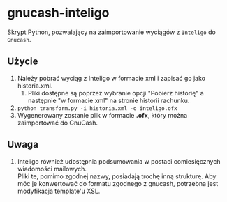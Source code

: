 # gnucash-inteligo
Skrypt Python, pozwalający na zaimportowanie wyciągów z `Inteligo` do `Gnucash`.

## Użycie
1. Należy pobrać wyciąg z Inteligo w formacie xml i zapisać go jako historia.xml.
   1. Pliki dostępne są poprzez wybranie opcji "Pobierz historię" a następnie "w formacie xml" na stronie historii rachunku.
2. `python transform.py -i historia.xml -o inteligo.ofx`
3. Wygenerowany zostanie plik w formacie **.ofx**, który można zaimportować do GnuCash.

## Uwaga
1. Inteligo również udostępnia podsumowania w postaci comiesięcznych wiadomości mailowych.  
Pliki te, pomimo zgodnej nazwy, posiadają trochę inną strukturę. Aby móc je konwertować do formatu zgodnego z gnucash, potrzebna jest modyfikacja template'u XSL.
